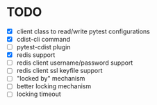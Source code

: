 
TODO
====

- [x] client class to read/write pytest configurations
- [x] cdist-cli command
- [ ] pytest-cdist plugin
- [x] redis support
- [ ] redis client username/password support
- [ ] redis client ssl keyfile support
- [ ] "locked by" mechanism
- [ ] better locking mechanism
- [ ] locking timeout